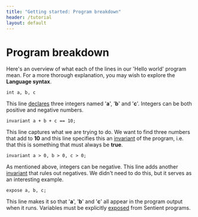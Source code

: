 ```yaml
---
title: "Getting started: Program breakdown"
header: /tutorial
layout: default
---
```

# Program breakdown

Here's an overview of what each of the lines in our 'Hello world' program mean.
For a more thorough explanation, you may wish to explore the
**Language syntax**.

```sentient
int a, b, c
```

This line [declares](../syntax/declaration) three integers named '**a**',
'**b**' and '**c**'. Integers can be both positive and negative numbers.

```sentient
invariant a + b + c == 10;
```

This line captures what we are trying to do. We want to find three numbers that
add to **10** and this line specifies this an
[invariant](../syntax/invariant) of the program, i.e. that this is
something that must always be **true**.

```sentient
invariant a > 0, b > 0, c > 0;
```

As mentioned above, integers can be negative. This line adds another
[invariant](../syntax/invariant) that rules out negatives. We didn't need
to do this, but it serves as an interesting example.

```sentient
expose a, b, c;
```

This line makes it so that '**a**', '**b**' and '**c**' all appear in the
program output when it runs. Variables must be explicitly
[exposed](../syntax/exposure) from Sentient programs.
